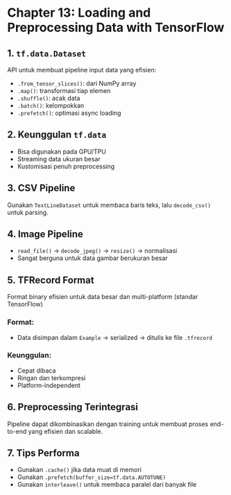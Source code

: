 # Chapter 13: Loading and Preprocessing Data with TensorFlow

## 1. `tf.data.Dataset`
API untuk membuat pipeline input data yang efisien:
- `.from_tensor_slices()`: dari NumPy array
- `.map()`: transformasi tiap elemen
- `.shuffle()`: acak data
- `.batch()`: kelompokkan
- `.prefetch()`: optimasi async loading

## 2. Keunggulan `tf.data`
- Bisa digunakan pada GPU/TPU
- Streaming data ukuran besar
- Kustomisasi penuh preprocessing

## 3. CSV Pipeline
Gunakan `TextLineDataset` untuk membaca baris teks, lalu `decode_csv()` untuk parsing.

## 4. Image Pipeline
- `read_file()` → `decode_jpeg()` → `resize()` → normalisasi
- Sangat berguna untuk data gambar berukuran besar

## 5. TFRecord Format
Format binary efisien untuk data besar dan multi-platform (standar TensorFlow)

### Format:
- Data disimpan dalam `Example` → serialized → ditulis ke file `.tfrecord`

### Keunggulan:
- Cepat dibaca
- Ringan dan terkompresi
- Platform-independent

## 6. Preprocessing Terintegrasi
Pipeline dapat dikombinasikan dengan training untuk membuat proses end-to-end yang efisien dan scalable.

## 7. Tips Performa
- Gunakan `.cache()` jika data muat di memori
- Gunakan `.prefetch(buffer_size=tf.data.AUTOTUNE)`
- Gunakan `interleave()` untuk membaca paralel dari banyak file
